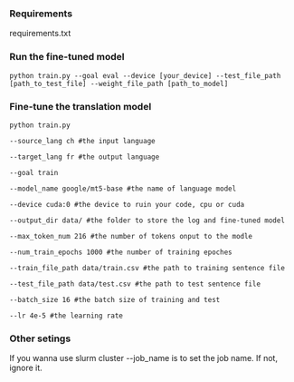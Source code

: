 ### Requirements
requirements.txt

### Run the fine-tuned model 
```shell
python train.py --goal eval --device [your_device] --test_file_path [path_to_test_file] --weight_file_path [path_to_model]
```

### Fine-tune the translation model
```shell
python train.py 

--source_lang ch #the input language

--target_lang fr #the output language

--goal train

--model_name google/mt5-base #the name of language model

--device cuda:0 #the device to ruin your code, cpu or cuda

--output_dir data/ #the folder to store the log and fine-tuned model

--max_token_num 216 #the number of tokens onput to the modle 

--num_train_epochs 1000 #the number of training epoches

--train_file_path data/train.csv #the path to training sentence file

--test_file_path data/test.csv #the path to test sentence file

--batch_size 16 #the batch size of training and test

--lr 4e-5 #the learning rate
```

### Other setings
If you wanna use slurm cluster --job_name is to set the job name.
If not, ignore it. 
